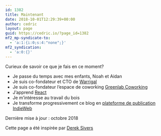 ```yaml
---
id: 1382
title: Maintenant
date: 2018-10-01T12:29:39+00:00
author: cedric
layout: page
guid: https://cedric.io/?page_id=1382
mf2_mp-syndicate-to:
  - 'a:1:{i:0;s:4:"none";}'
mf2_syndication:
  - 'a:0:{}'
---
```

Curieux de savoir ce que je fais en ce moment?

  * Je passe du temps avec mes enfants, Noah et Aidan
  * Je suis co-fondateur et CTO de [Warrigal](https://warrigal.lu/)
  * Je suis co-fondateur l&rsquo;espace de coworking [Greenlab Coworking](http://www.greenlab-coworking.com/)
  * J&rsquo;apprend [React](https://reactjs.org/)
  * Je m&rsquo;intéresse au travail du bois
  * Je transforme progressivement ce blog en [plateforme de publication IndieWeb](https://indieweb.org/Main_Page-fr)

Dernière mise à jour : octobre 2018

Cette page a été inspirée par [Derek Sivers](https://sivers.org/nowff)